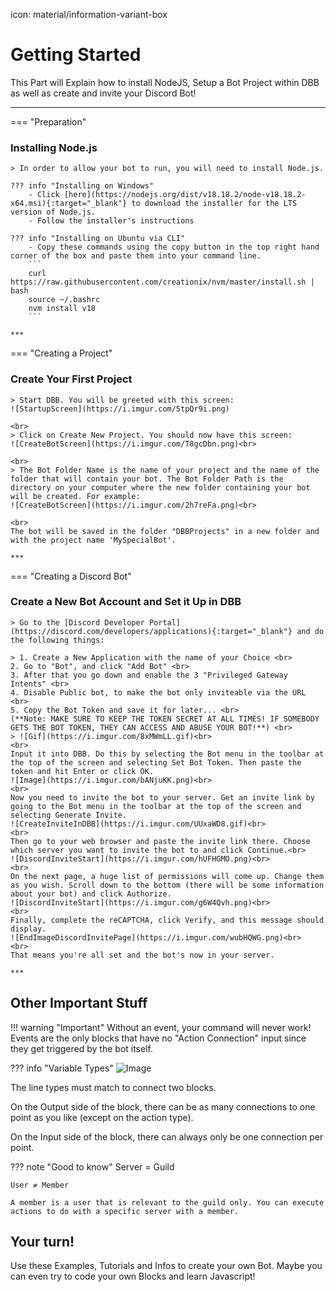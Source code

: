 icon: material/information-variant-box

# Getting Started
This Part will Explain how to install NodeJS, Setup a Bot Project within DBB as well as create and invite your Discord Bot!  
***

=== "Preparation"
    <h3>Installing Node.js</h3>

    > In order to allow your bot to run, you will need to install Node.js.

    ??? info "Installing on Windows"
        - Click [here](https://nodejs.org/dist/v18.18.2/node-v18.18.2-x64.msi){:target="_blank"} to download the installer for the LTS version of Node.js.
        - Follow the installer's instructions

    ??? info "Installing on Ubuntu via CLI"
        - Copy these commands using the copy button in the top right hand corner of the box and paste them into your command line.
        ```
        curl https://raw.githubusercontent.com/creationix/nvm/master/install.sh | bash
        source ~/.bashrc
        nvm install v18
        ```

    ***

=== "Creating a Project"
    <h3>Create Your First Project</h3>

    > Start DBB. You will be greeted with this screen:
    ![StartupScreen](https://i.imgur.com/5tpQr9i.png)

    <br>
    > Click on Create New Project. You should now have this screen:
    ![CreateBotScreen](https://i.imgur.com/T8gcDbn.png)<br>

    <br>
    > The Bot Folder Name is the name of your project and the name of the folder that will contain your bot. The Bot Folder Path is the directory on your computer where the new folder containing your bot will be created. For example:
    ![CreateBotScreen](https://i.imgur.com/2h7reFa.png)<br>

    <br>
    The bot will be saved in the folder "DBBProjects" in a new folder and with the project name 'MySpecialBot'.

    ***

=== "Creating a Discord Bot"
    <h3>Create a New Bot Account and Set it Up in DBB</h3>

    > Go to the [Discord Developer Portal](https://discord.com/developers/applications){:target="_blank"} and do the following things:

    > 1. Create a New Application with the name of your Choice <br>
    2. Go to "Bot", and click "Add Bot" <br>
    3. After that you go down and enable the 3 "Privileged Gateway Intents" <br>
    4. Disable Public bot, to make the bot only inviteable via the URL <br>
    5. Copy the Bot Token and save it for later... <br>
    (**Note: MAKE SURE TO KEEP THE TOKEN SECRET AT ALL TIMES! IF SOMEBODY GETS THE BOT TOKEN, THEY CAN ACCESS AND ABUSE YOUR BOT!**) <br>
    > ![Gif](https://i.imgur.com/8xMWmLL.gif)<br>
    <br>
    Input it into DBB. Do this by selecting the Bot menu in the toolbar at the top of the screen and selecting Set Bot Token. Then paste the token and hit Enter or click OK.
    ![Image](https://i.imgur.com/bANjuKK.png)<br>
    <br>
    Now you need to invite the bot to your server. Get an invite link by going to the Bot menu in the toolbar at the top of the screen and selecting Generate Invite.
    ![CreateInviteInDBB](https://i.imgur.com/UUxaWD8.gif)<br>
    <br>
    Then go to your web browser and paste the invite link there. Choose which server you want to invite the bot to and click Continue.<br>
    ![DiscordInviteStart](https://i.imgur.com/hUFHGMO.png)<br>
    <br>
    On the next page, a huge list of permissions will come up. Change them as you wish. Scroll down to the bottom (there will be some information about your bot) and click Authorize.
    ![DiscordInviteStart](https://i.imgur.com/g6W4Qvh.png)<br>
    <br>
    Finally, complete the reCAPTCHA, click Verify, and this message should display.
    ![EndImageDiscordInvitePage](https://i.imgur.com/wubHQWG.png)<br>
    <br>
    That means you're all set and the bot's now in your server.

    ***

## Other Important Stuff

!!! warning "Important"
    Without an event, your command will never work! Events are the only blocks that have no "Action Connection" input since they get triggered by the bot itself.

??? info "Variable Types"
    ![Image](https://i.imgur.com/1n2IEHy.jpeg)

The line types must match to connect two blocks.

On the Output side of the block, there can be as many connections to one point as you like (except on the action type).

On the Input side of the block, there can always only be one connection per point.

??? note "Good to know"
    Server = Guild

    User ≠ Member

    A member is a user that is relevant to the guild only. You can execute actions to do with a specific server with a member.

## Your turn!
Use these Examples, Tutorials and Infos to create your own Bot. Maybe you can even try to code your own Blocks and learn Javascript!
